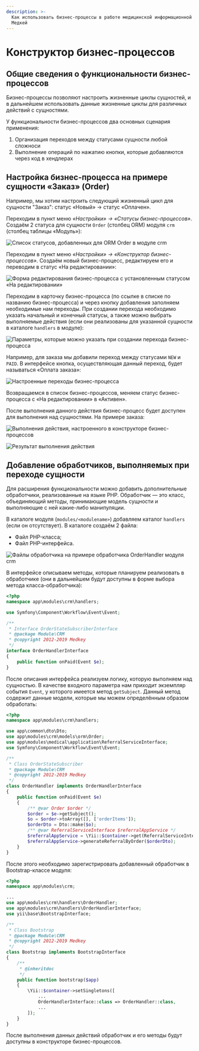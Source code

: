 ```yaml
---
description: >-
  Как использовать бизнес-процессы в работе медицинской информационной системы
  Медкей
---
```


# Конструктор бизнес-процессов

## Общие сведения о функциональности бизнес-процессов

Бизнес-процессы позволяют настроить жизненные циклы сущностей, и в дальнейшем использовать данные жизненные циклы для различных действий с сущностями. 

У функциональности бизнес-процессов два основных сценария применения:

1. Организация переходов между статусами сущности любой сложноси
2. Выполнение операций по нажатию кнопки, которые добавляются через код в хендлерах

## Настройка бизнес-процесса на примере сущности «Заказ» \(Order\)

Например, мы хотим настроить следующий жизненный цикл для сущности "Заказ": статус «Новый» → статус «Оплачен».

Переходим в пункт меню _«Настройки» → «Статусы бизнес-процессов»_. Создаём 2 статуса для сущности `Order` \(столбец ORM\) модуля `crm` \(столбец таблицы «Модуль»\):

![&#x421;&#x43F;&#x438;&#x441;&#x43E;&#x43A; &#x441;&#x442;&#x430;&#x442;&#x443;&#x441;&#x43E;&#x432;, &#x434;&#x43E;&#x431;&#x430;&#x432;&#x43B;&#x435;&#x43D;&#x43D;&#x44B;&#x445; &#x434;&#x43B;&#x44F; ORM Order &#x432; &#x43C;&#x43E;&#x434;&#x443;&#x43B;&#x435; crm ](../.gitbook/assets/image%20%286%29.png)

Переходим в пункт меню _«Настройки» → «Конструктор бизнес-процессов»_. Создаём новый бизнес-процесс, редактируем его и переводим в статус «На редактировании»:

![&#x424;&#x43E;&#x440;&#x43C;&#x430; &#x440;&#x435;&#x434;&#x430;&#x43A;&#x442;&#x438;&#x440;&#x43E;&#x432;&#x430;&#x43D;&#x438;&#x44F; &#x431;&#x438;&#x437;&#x43D;&#x435;&#x441;-&#x43F;&#x440;&#x43E;&#x446;&#x435;&#x441;&#x441;&#x430; &#x441; &#x443;&#x441;&#x442;&#x430;&#x43D;&#x43E;&#x432;&#x43B;&#x435;&#x43D;&#x43D;&#x44B;&#x43C; &#x441;&#x442;&#x430;&#x442;&#x443;&#x441;&#x43E;&#x43C; &#xAB;&#x41D;&#x430; &#x440;&#x435;&#x434;&#x430;&#x43A;&#x442;&#x438;&#x440;&#x43E;&#x432;&#x430;&#x43D;&#x438;&#x438;&#xBB;](../.gitbook/assets/image%20%285%29.png)

Переходим в карточку бизнес-процесса \(по ссылке в списке по названию бизнес-процесса\) и через кнопку добавления заполняем необходимые нам переходы. При создании перехода необходимо указать начальный и конечный статусы, а также можно выбрать выполняемые действия \(если они реализованы для указанной сущности в каталоге `handlers` в модуле\):

![&#x41F;&#x430;&#x440;&#x430;&#x43C;&#x435;&#x442;&#x440;&#x44B;, &#x43A;&#x43E;&#x442;&#x43E;&#x440;&#x44B;&#x435; &#x43C;&#x43E;&#x436;&#x43D;&#x43E; &#x443;&#x43A;&#x430;&#x437;&#x430;&#x442;&#x44C; &#x43F;&#x440;&#x438; &#x441;&#x43E;&#x437;&#x434;&#x430;&#x43D;&#x438;&#x438; &#x43F;&#x435;&#x440;&#x435;&#x445;&#x43E;&#x434;&#x430; &#x431;&#x438;&#x437;&#x43D;&#x435;&#x441;-&#x43F;&#x440;&#x43E;&#x446;&#x435;&#x441;&#x441;&#x430;](../.gitbook/assets/image.png)

Например, для заказа мы добавили переход между статусами `NEW` и `PAID`. В интерфейсе кнопка, осуществляющая данный переход, будет называться «Оплата заказа»:

![&#x41D;&#x430;&#x441;&#x442;&#x440;&#x43E;&#x435;&#x43D;&#x43D;&#x44B;&#x435; &#x43F;&#x435;&#x440;&#x435;&#x445;&#x43E;&#x434;&#x44B; &#x431;&#x438;&#x437;&#x43D;&#x435;&#x441;-&#x43F;&#x440;&#x43E;&#x446;&#x435;&#x441;&#x441;&#x430;](../.gitbook/assets/image%20%287%29.png)



Возвращаемся в список бизнес-процессов, меняем статус бизнес-процесса с «На редактировании» в «Активен».

После выполнения данного действия бизнес-процесс будет доступен для выполнения над сущностями. На примере заказа:

![&#x412;&#x44B;&#x43F;&#x43E;&#x43B;&#x43D;&#x435;&#x43D;&#x438;&#x44F; &#x434;&#x435;&#x439;&#x441;&#x442;&#x432;&#x438;&#x44F;, &#x43D;&#x430;&#x441;&#x442;&#x440;&#x43E;&#x435;&#x43D;&#x43D;&#x43E;&#x433;&#x43E; &#x432; &#x43A;&#x43E;&#x43D;&#x441;&#x442;&#x440;&#x443;&#x43A;&#x442;&#x43E;&#x440;&#x435; &#x431;&#x438;&#x437;&#x43D;&#x435;&#x441;-&#x43F;&#x440;&#x43E;&#x446;&#x435;&#x441;&#x441;&#x43E;&#x432;](../.gitbook/assets/image%20%289%29.png)

![&#x420;&#x435;&#x437;&#x443;&#x43B;&#x44C;&#x442;&#x430;&#x442; &#x432;&#x44B;&#x43F;&#x43E;&#x43B;&#x43D;&#x435;&#x43D;&#x438;&#x44F; &#x434;&#x435;&#x439;&#x441;&#x442;&#x432;&#x438;&#x44F;](../.gitbook/assets/image%20%281%29.png)

## Добавление обработчиков, выполняемых при переходе сущности

Для расширения функциональности можно добавить дополнительные обработчики, реализованные на языке PHP. Обработчик — это класс, объединяющий методы, принимающие модель сущности и выполняющие с ней какие-либо манипуляции.

В каталоге модуля \(`modules/<modulename>`\) добавляем каталог `handlers` \(если он отсутствует\). В каталоге создаём 2 файла:

* Файл PHP-класса;
* Файл PHP-интерфейса.

![&#x424;&#x430;&#x439;&#x43B;&#x44B; &#x43E;&#x431;&#x440;&#x430;&#x431;&#x43E;&#x442;&#x447;&#x438;&#x43A;&#x430; &#x43D;&#x430; &#x43F;&#x440;&#x438;&#x43C;&#x435;&#x440;&#x435; &#x43E;&#x431;&#x440;&#x430;&#x431;&#x43E;&#x442;&#x447;&#x438;&#x43A;&#x430; OrderHandler &#x43C;&#x43E;&#x434;&#x443;&#x43B;&#x44F; crm](../.gitbook/assets/image%20%2811%29.png)

В интерфейсе описываем методы, которые планируем реализовать в обработчике \(они в дальнейшем будут доступны в форме выбора метода класса-обработчика\):

```php
<?php
namespace app\modules\crm\handlers;

use Symfony\Component\Workflow\Event\Event;

/**
 * Interface OrderStateSubscriberInterface
 * @package Module\CRM
 * @copyright 2012-2019 Medkey
 */
interface OrderHandlerInterface
{
    public function onPaid(Event $e);
}

```

После описания интерфейса реализуем логику, которую выполняем над сущностью. В качестве входного параметра нам приходит экземпляр события `Event`, у которого имеется метод `getSubject`. Данный метод содержит данные модели, которые мы можем определённым образом обработать:

```php
<?php
namespace app\modules\crm\handlers;

use app\common\dto\Dto;
use app\modules\crm\models\orm\Order;
use app\modules\medical\application\ReferralServiceInterface;
use Symfony\Component\Workflow\Event\Event;

/**
 * Class OrderStateSubscriber
 * @package Module\CRM
 * @copyright 2012-2019 Medkey
 */
class OrderHandler implements OrderHandlerInterface
{
    public function onPaid(Event $e)
    {
        /** @var Order $order */
        $order = $e->getSubject();
        $o = $order->toArray([], ['orderItems']);
        $orderDto = Dto::make($o);
        /** @var ReferralServiceInterface $referralAppService */
        $referralAppService = \Yii::$container->get(ReferralServiceInterface::class);
        $referralAppService->generateReferralByOrder($orderDto);
    }
}

```

После этого необходимо зарегистрировать добавленный обработчик в Bootstrap-классе модуля:

```php
<?php
namespace app\modules\crm;

...
use app\modules\crm\handlers\OrderHandler;
use app\modules\crm\handlers\OrderHandlerInterface;
use yii\base\BootstrapInterface;

/**
 * Class Bootstrap
 * @package Module\CRM
 * @copyright 2012-2019 Medkey
 */
class Bootstrap implements BootstrapInterface
{
    /**
     * @inheritdoc
     */
    public function bootstrap($app)
    {
        \Yii::$container->setSingletons([
            ...
            OrderHandlerInterface::class => OrderHandler::class,
            ...
        ]);
    }
}

```

После выполнения данных действий обработчик и его методы будут доступны в конструкторе бизнес-процессов.

